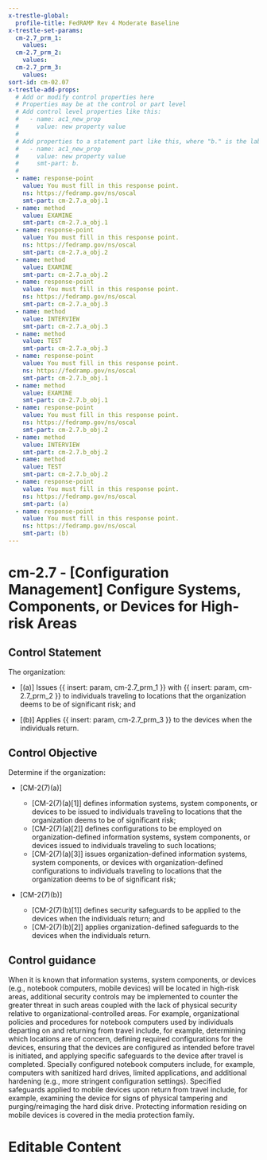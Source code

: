 ```yaml
---
x-trestle-global:
  profile-title: FedRAMP Rev 4 Moderate Baseline
x-trestle-set-params:
  cm-2.7_prm_1:
    values:
  cm-2.7_prm_2:
    values:
  cm-2.7_prm_3:
    values:
sort-id: cm-02.07
x-trestle-add-props:
  # Add or modify control properties here
  # Properties may be at the control or part level
  # Add control level properties like this:
  #   - name: ac1_new_prop
  #     value: new property value
  #
  # Add properties to a statement part like this, where "b." is the label of the target statement part
  #   - name: ac1_new_prop
  #     value: new property value
  #     smt-part: b.
  #
  - name: response-point
    value: You must fill in this response point.
    ns: https://fedramp.gov/ns/oscal
    smt-part: cm-2.7.a_obj.1
  - name: method
    value: EXAMINE
    smt-part: cm-2.7.a_obj.1
  - name: response-point
    value: You must fill in this response point.
    ns: https://fedramp.gov/ns/oscal
    smt-part: cm-2.7.a_obj.2
  - name: method
    value: EXAMINE
    smt-part: cm-2.7.a_obj.2
  - name: response-point
    value: You must fill in this response point.
    ns: https://fedramp.gov/ns/oscal
    smt-part: cm-2.7.a_obj.3
  - name: method
    value: INTERVIEW
    smt-part: cm-2.7.a_obj.3
  - name: method
    value: TEST
    smt-part: cm-2.7.a_obj.3
  - name: response-point
    value: You must fill in this response point.
    ns: https://fedramp.gov/ns/oscal
    smt-part: cm-2.7.b_obj.1
  - name: method
    value: EXAMINE
    smt-part: cm-2.7.b_obj.1
  - name: response-point
    value: You must fill in this response point.
    ns: https://fedramp.gov/ns/oscal
    smt-part: cm-2.7.b_obj.2
  - name: method
    value: INTERVIEW
    smt-part: cm-2.7.b_obj.2
  - name: method
    value: TEST
    smt-part: cm-2.7.b_obj.2
  - name: response-point
    value: You must fill in this response point.
    ns: https://fedramp.gov/ns/oscal
    smt-part: (a)
  - name: response-point
    value: You must fill in this response point.
    ns: https://fedramp.gov/ns/oscal
    smt-part: (b)
---
```


# cm-2.7 - \[Configuration Management\] Configure Systems, Components, or Devices for High-risk Areas

## Control Statement

The organization:

- \[(a)\] Issues {{ insert: param, cm-2.7_prm_1 }} with {{ insert: param, cm-2.7_prm_2 }} to individuals traveling to locations that the organization deems to be of significant risk; and

- \[(b)\] Applies {{ insert: param, cm-2.7_prm_3 }} to the devices when the individuals return.

## Control Objective

Determine if the organization:

- \[CM-2(7)(a)\]

  - \[CM-2(7)(a)[1]\] defines information systems, system components, or devices to be issued to individuals traveling to locations that the organization deems to be of significant risk;
  - \[CM-2(7)(a)[2]\] defines configurations to be employed on organization-defined information systems, system components, or devices issued to individuals traveling to such locations;
  - \[CM-2(7)(a)[3]\] issues organization-defined information systems, system components, or devices with organization-defined configurations to individuals traveling to locations that the organization deems to be of significant risk;

- \[CM-2(7)(b)\]

  - \[CM-2(7)(b)[1]\] defines security safeguards to be applied to the devices when the individuals return; and
  - \[CM-2(7)(b)[2]\] applies organization-defined safeguards to the devices when the individuals return.

## Control guidance

When it is known that information systems, system components, or devices (e.g., notebook computers, mobile devices) will be located in high-risk areas, additional security controls may be implemented to counter the greater threat in such areas coupled with the lack of physical security relative to organizational-controlled areas. For example, organizational policies and procedures for notebook computers used by individuals departing on and returning from travel include, for example, determining which locations are of concern, defining required configurations for the devices, ensuring that the devices are configured as intended before travel is initiated, and applying specific safeguards to the device after travel is completed. Specially configured notebook computers include, for example, computers with sanitized hard drives, limited applications, and additional hardening (e.g., more stringent configuration settings). Specified safeguards applied to mobile devices upon return from travel include, for example, examining the device for signs of physical tampering and purging/reimaging the hard disk drive. Protecting information residing on mobile devices is covered in the media protection family.

# Editable Content

<!-- Make additions and edits below -->
<!-- The above represents the contents of the control as received by the profile, prior to additions. -->
<!-- If the profile makes additions to the control, they will appear below. -->
<!-- The above markdown may not be edited but you may edit the content below, and/or introduce new additions to be made by the profile. -->
<!-- If there is a yaml header at the top, parameter values may be edited. Use --set-parameters to incorporate the changes during assembly. -->
<!-- The content here will then replace what is in the profile for this control, after running profile-assemble. -->
<!-- The added parts in the profile for this control are below.  You may edit them and/or add new ones. -->
<!-- Each addition must have a heading either of the form ## Control my_addition_name -->
<!-- or ## Part a. (where the a. refers to one of the control statement labels.) -->
<!-- "## Control" parts are new parts added after the statement part. -->
<!-- "## Part" parts are new parts added into the top-level statement part with that label. -->
<!-- Subparts may be added with nested hash levels of the form ### My Subpart Name -->
<!-- underneath the parent ## Control or ## Part being added -->
<!-- See https://ibm.github.io/compliance-trestle/tutorials/ssp_profile_catalog_authoring/ssp_profile_catalog_authoring for guidance. -->
